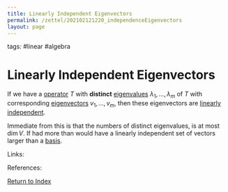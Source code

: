 ```yaml
---
title: Linearly Independent Eigenvectors
permalink: /zettel/202102121220_independenceEigenvectors
layout: page
---
```

tags: #linear #algebra

# Linearly Independent Eigenvectors

If we have a [operator](202102082104_operatorDefinition) $T$ with **distinct** [eigenvalues](202102120912_eigenvalueDefinition) 
$\lambda_1, \ldots, \lambda_m$ of $T$ with corresponding [eigenvectors](202102120943_eigenvectorDefinition) 
$v_1, \ldots, v_m$, then these eigenvectors are [linearly independent](202102062030_linearlyIndependentDefinition).

Immediate from this is that the numbers of distinct eigenvalues, is at most $\textrm{dim} \, V$. If had more than would have
a linearly independent set of vectors larger than a [basis](202102062252_basisLength).

Links: 

References: 

[Return to Index](index)